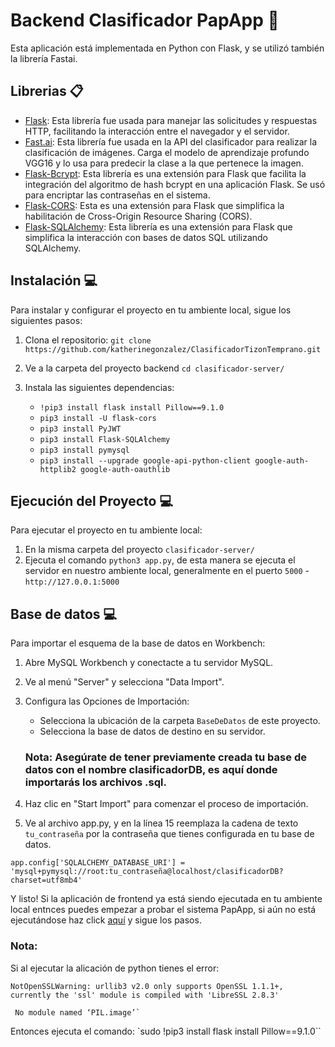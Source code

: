 # Backend Clasificador PapApp 👾

Esta aplicación está implementada en Python con Flask, y se utilizó también la librería Fastai.

## Librerias 📋

* [Flask](https://flask.palletsprojects.com/en/3.0.x/): Esta librería fue usada para manejar las solicitudes y respuestas HTTP, facilitando la interacción entre el navegador y el servidor.
* [Fast.ai](https://docs.fast.ai/): Esta librería fue usada en la API del clasificador para realizar la clasificación de imágenes. Carga el modelo de aprendizaje profundo VGG16 y lo usa para predecir la clase a la que pertenece la imagen. 
* [Flask-Bcrypt](https://pypi.org/project/Flask-Bcrypt/): Esta librería es una extensión para Flask que facilita la integración del algoritmo de hash bcrypt en una aplicación Flask. Se usó para encriptar las contraseñas en el sistema.
* [Flask-CORS](https://flask-cors.readthedocs.io/en/latest/): Esta es una extensión para Flask que simplifica la habilitación de Cross-Origin Resource Sharing (CORS).
* [Flask-SQLAlchemy](https://flask-sqlalchemy.palletsprojects.com/en/3.1.x/): Esta librería es una extensión para Flask que simplifica la interacción con bases de datos SQL utilizando SQLAlchemy. 

## Instalación 💻 

Para instalar y configurar el proyecto en tu ambiente local, sigue los siguientes pasos:

1. Clona el repositorio: `git clone https://github.com/katherinegonzalez/ClasificadorTizonTemprano.git`
2. Ve a la carpeta del proyecto backend `cd clasificador-server/`
3. Instala las siguientes dependencias: 

    * `!pip3 install flask install Pillow==9.1.0`
    * `pip3 install -U flask-cors`
    * `pip3 install PyJWT`
    * `pip3 install Flask-SQLAlchemy`
    * `pip3 install pymysql`
    * `pip3 install --upgrade google-api-python-client google-auth-httplib2 google-auth-oauthlib`

##  Ejecución del Proyecto 💻 

Para ejecutar el proyecto en tu ambiente local:

1. En la misma carpeta del proyecto `clasificador-server/`
2. Ejecuta el comando `python3 app.py`, de esta manera se ejecuta el servidor en nuestro ambiente local, generalmente en el puerto `5000` - `http://127.0.0.1:5000`

##  Base de datos 💻 

Para importar el esquema de la base de datos en Workbench:

1. Abre MySQL Workbench y conectacte a tu servidor MySQL.  
2. Ve al menú "Server" y selecciona "Data Import".  
3. Configura las Opciones de Importación:  
    * Selecciona la ubicación de la carpeta `BaseDeDatos` de este proyecto.  
    * Selecciona la base de datos de destino en su servidor.    
    
    ### Nota: Asegúrate de tener previamente creada tu base de datos con el nombre clasificadorDB, es aquí donde importarás los archivos .sql.  

4. Haz clic en "Start Import" para comenzar el proceso de importación.
5. Ve al archivo app.py, y en la línea 15 reemplaza la cadena de texto `tu_contraseña` por la contraseña que tienes configurada en tu base de datos. 

`app.config['SQLALCHEMY_DATABASE_URI'] = 'mysql+pymysql://root:tu_contraseña@localhost/clasificadorDB?charset=utf8mb4'`


Y listo! Si la aplicación de frontend ya está siendo ejecutada en tu ambiente local entnces puedes empezar a probar el sistema PapApp, si aún no está ejecutándose haz click [aquí](../frontend-clasificador/README.md) y sigue los pasos.

### Nota: 

Si al ejecutar la alicación de python tienes el error:

`````````
NotOpenSSLWarning: urllib3 v2.0 only supports OpenSSL 1.1.1+, currently the 'ssl' module is compiled with 'LibreSSL 2.8.3'

 No module named ‘PIL.image’`  
`````````

Entonces ejecuta el comando: `sudo !pip3 install flask install Pillow==9.1.0``

